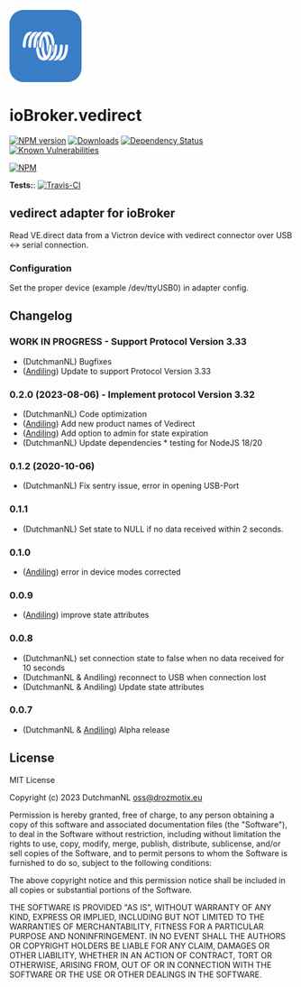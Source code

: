 ![Logo](admin/vedirect.png)
# ioBroker.vedirect

[![NPM version](http://img.shields.io/npm/v/iobroker.vedirect.svg)](https://www.npmjs.com/package/iobroker.vedirect)
[![Downloads](https://img.shields.io/npm/dm/iobroker.vedirect.svg)](https://www.npmjs.com/package/iobroker.vedirect)
[![Dependency Status](https://img.shields.io/david/DrozmotiX/iobroker.vedirect.svg)](https://david-dm.org/DrozmotiX/iobroker.vedirect)
[![Known Vulnerabilities](https://snyk.io/test/github/DrozmotiX/ioBroker.vedirect/badge.svg)](https://snyk.io/test/github/DrozmotiX/ioBroker.vedirect)

[![NPM](https://nodei.co/npm/iobroker.vedirect.png?downloads=true)](https://nodei.co/npm/iobroker.vedirect/)

**Tests:**: [![Travis-CI](http://img.shields.io/travis/DrozmotiX/ioBroker.vedirect/master.svg)](https://travis-ci.org/DrozmotiX/ioBroker.vedirect)

## vedirect adapter for ioBroker

Read VE.direct data from a Victron device with vedirect connector over USB <-> serial connection.

### Configuration

Set the proper device (example /dev/ttyUSB0) in adapter config.

## Changelog
<!--
    Placeholder for the next version (at the beginning of the line):
    ### __WORK IN PROGRESS__
-->
### __WORK IN PROGRESS__ - Support Protocol Version 3.33
* (DutchmanNL) Bugfixes
* ([Andiling](https://github.com/andiling)) Update to support Protocol Version 3.33

### 0.2.0 (2023-08-06) - Implement protocol Version 3.32
* (DutchmanNL) Code optimization
* ([Andiling](https://github.com/andiling)) Add new product names of Vedirect
* ([Andiling](https://github.com/andiling)) Add option to admin for state expiration
* (DutchmanNL) Update dependencies * testing for NodeJS 18/20

### 0.1.2 (2020-10-06)
* (DutchmanNL) Fix sentry issue, error in opening USB-Port

### 0.1.1
* (DutchmanNL) Set state to NULL if no data received within 2 seconds.

### 0.1.0
* ([Andiling](https://github.com/andiling)) error in device modes corrected

### 0.0.9
* ([Andiling](https://github.com/andiling)) improve state attributes

### 0.0.8
* (DutchmanNL) set connection state to false when no data received for 10 seconds
* (DutchmanNL & Andiling) reconnect to USB when connection lost
* (DutchmanNL & Andiling) Update state attributes

### 0.0.7
* (DutchmanNL & [Andiling](https://github.com/andiling)) Alpha release

## License
MIT License

Copyright (c) 2023 DutchmanNL <oss@drozmotix.eu>

Permission is hereby granted, free of charge, to any person obtaining a copy
of this software and associated documentation files (the "Software"), to deal
in the Software without restriction, including without limitation the rights
to use, copy, modify, merge, publish, distribute, sublicense, and/or sell
copies of the Software, and to permit persons to whom the Software is
furnished to do so, subject to the following conditions:

The above copyright notice and this permission notice shall be included in all
copies or substantial portions of the Software.

THE SOFTWARE IS PROVIDED "AS IS", WITHOUT WARRANTY OF ANY KIND, EXPRESS OR
IMPLIED, INCLUDING BUT NOT LIMITED TO THE WARRANTIES OF MERCHANTABILITY,
FITNESS FOR A PARTICULAR PURPOSE AND NONINFRINGEMENT. IN NO EVENT SHALL THE
AUTHORS OR COPYRIGHT HOLDERS BE LIABLE FOR ANY CLAIM, DAMAGES OR OTHER
LIABILITY, WHETHER IN AN ACTION OF CONTRACT, TORT OR OTHERWISE, ARISING FROM,
OUT OF OR IN CONNECTION WITH THE SOFTWARE OR THE USE OR OTHER DEALINGS IN THE
SOFTWARE.